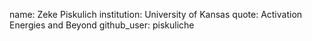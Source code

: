name: Zeke Piskulich 
institution: University of Kansas 
quote: Activation Energies and Beyond 
github_user: piskuliche

